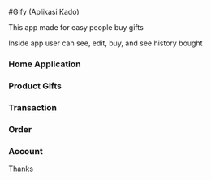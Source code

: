 #Gify (Aplikasi Kado)

This app made for easy people buy gifts

Inside app user can see, edit, buy, and see history bought

### Home Application

### Product Gifts

### Transaction 

### Order

### Account

Thanks

